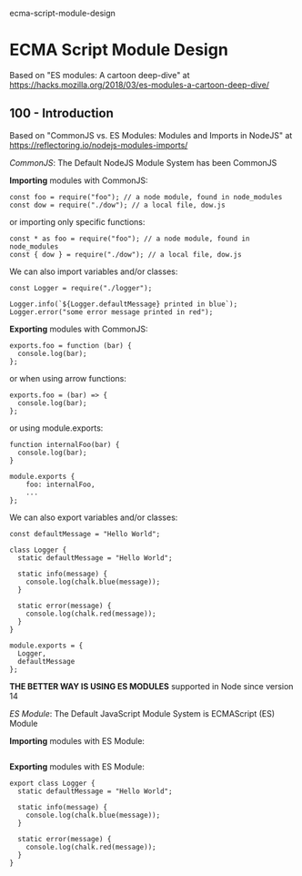 ecma-script-module-design
# ECMA Script Module Design

Based on "ES modules: A cartoon deep-dive" at https://hacks.mozilla.org/2018/03/es-modules-a-cartoon-deep-dive/

## 100 - Introduction

Based on "CommonJS vs. ES Modules: Modules and Imports in NodeJS" at https://reflectoring.io/nodejs-modules-imports/

*CommonJS*: The Default NodeJS Module System has been CommonJS

**Importing** modules with CommonJS:

```
const foo = require("foo"); // a node module, found in node_modules
const dow = require("./dow"); // a local file, dow.js
```
or importing only specific functions:
```
const * as foo = require("foo"); // a node module, found in node_modules
const { dow } = require("./dow"); // a local file, dow.js
```

We can also import variables and/or classes:

```
const Logger = require("./logger");

Logger.info(`${Logger.defaultMessage} printed in blue`);
Logger.error("some error message printed in red");
```

**Exporting** modules with CommonJS:

```
exports.foo = function (bar) {
  console.log(bar);
};
```
or when using arrow functions:
```
exports.foo = (bar) => {
  console.log(bar);
};
```
or using module.exports:
```
function internalFoo(bar) {
  console.log(bar);
}

module.exports {
    foo: internalFoo,
    ...
};
```

We can also export variables and/or classes:

```
const defaultMessage = "Hello World";

class Logger {
  static defaultMessage = "Hello World";

  static info(message) {
    console.log(chalk.blue(message));
  }

  static error(message) {
    console.log(chalk.red(message));
  }
}

module.exports = {
  Logger,
  defaultMessage
};
```

**THE BETTER WAY IS USING ES MODULES**
supported in Node since version 14

*ES Module*: The Default JavaScript Module System is ECMAScript (ES) Module

**Importing** modules with ES Module:

```

```

**Exporting** modules with ES Module:

```
export class Logger {
  static defaultMessage = "Hello World";

  static info(message) {
    console.log(chalk.blue(message));
  }

  static error(message) {
    console.log(chalk.red(message));
  }
}
```

